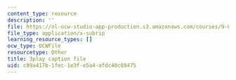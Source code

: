 ```yaml
---
content_type: resource
description: ''
file: https://ol-ocw-studio-app-production.s3.amazonaws.com/courses/9-00-introduction-to-psychology-fall-2004/c89a417b1fec1e3fe5a4afdc40c88475_10496.srt
file_type: application/x-subrip
learning_resource_types: []
ocw_type: OCWFile
resourcetype: Other
title: 3play caption file
uid: c89a417b-1fec-1e3f-e5a4-afdc40c88475
---
```

